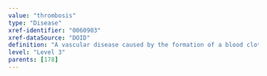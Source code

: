 ```yaml
---
value: "thrombosis"
type: "Disease"
xref-identifier: "0060903"
xref-dataSource: "DOID"
definition: "A vascular disease caused by the formation of a blood clot inside a blood vessel, obstructing the flow of blood through the circulatory system."
level: "Level 3"
parents: [178]
---
```

